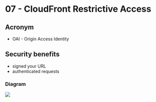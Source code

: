 # 07 - CloudFront Restrictive Access

## Acronym
* OAI - Origin Access Identity

## Security benefits
* signed your URL
* authenticated requests

### Diagram
[<img src="https://i.imgur.com/FVeSJws.png">](https://i.imgur.com/FVeSJws.png)
